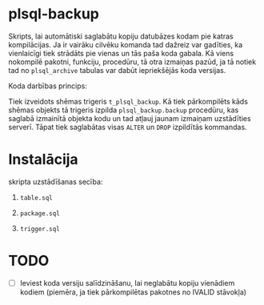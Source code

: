 plsql-backup
=============

Skripts, lai automātiski saglabātu kopiju datubāzes kodam pie katras kompilācijas.
Ja ir vairāku cilvēku komanda tad dažreiz var gadīties,
ka vienlaicīgi tiek strādāts pie vienas un tās paša koda gabala. 
Kā viens nokompilē pakotni, funkciju, procedūru, tā otra izmaiņas pazūd, 
ja tā notiek tad no `plsql_archive` tabulas var dabūt iepriekšējās koda versijas.

Koda darbības princips:

Tiek izveidots shēmas trigeris `t_plsql_backup`.
Kā tiek pārkompilēts kāds shēmas objekts tā trigeris izpilda `plsql_backup.backup` procedūru,
kas saglabā izmainītā objekta kodu un tad atļauj jaunam izmaiņam uzstādīties serverī.
Tāpat tiek saglabātas visas `ALTER` un `DROP` izpildītās kommandas.

Instalācija
==============
skripta uzstādīšanas secība:

1) `table.sql`

2) `package.sql`

3) `trigger.sql`


TODO
==============

- [ ] Ieviest koda versiju salīdzināšanu, lai neglabātu kopiju vienādiem kodiem (piemēra, ja tiek pārkompilētas pakotnes no IVALID stāvokļa)